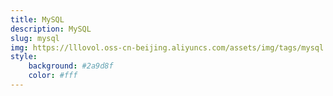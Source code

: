 ```yaml
---
title: MySQL
description: MySQL
slug: mysql
img: https://lllovol.oss-cn-beijing.aliyuncs.com/assets/img/tags/mysql.jpg
style:
    background: #2a9d8f
    color: #fff
---
```

